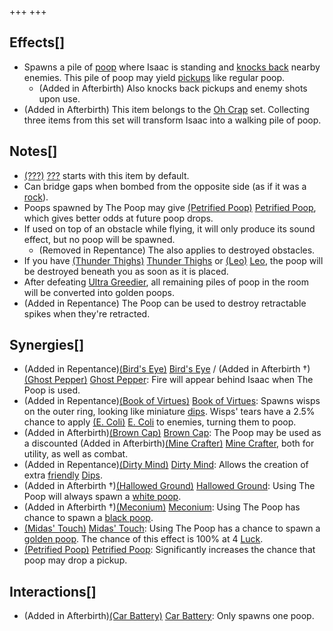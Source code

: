 +++
+++

Effects[]
---------


* Spawns a pile of [poop](/wiki/Poops "Poops") where Isaac is standing and [knocks back](/wiki/Knock-back "Knock-back") nearby enemies. This pile of poop may yield [pickups](/wiki/Pickups "Pickups") like regular poop.
	+ (Added in Afterbirth) Also knocks back pickups and enemy shots upon use.
* (Added in Afterbirth) This item belongs to the [Oh Crap](/wiki/Oh_Crap "Oh Crap") set. Collecting three items from this set will transform Isaac into a walking pile of poop.


Notes[]
-------


* [(???)](/wiki/%3F%3F%3F_(Character) "???") [???](/wiki/%3F%3F%3F_(Character) "??? (Character)") starts with this item by default.
* Can bridge gaps when bombed from the opposite side (as if it was a [rock](/wiki/Rocks "Rocks")).
* Poops spawned by The Poop may give [(Petrified Poop)](/wiki/Petrified_Poop "Petrified Poop") [Petrified Poop](/wiki/Petrified_Poop "Petrified Poop"), which gives better odds at future poop drops.
* If used on top of an obstacle while flying, it will only produce its sound effect, but no poop will be spawned.
	+ (Removed in Repentance) The also applies to destroyed obstacles.
* If you have [(Thunder Thighs)](/wiki/Thunder_Thighs "Thunder Thighs") [Thunder Thighs](/wiki/Thunder_Thighs "Thunder Thighs") or [(Leo)](/wiki/Leo "Leo") [Leo](/wiki/Leo "Leo"), the poop will be destroyed beneath you as soon as it is placed.
* After defeating [Ultra Greedier](/wiki/Ultra_Greedier "Ultra Greedier"), all remaining piles of poop in the room will be converted into golden poops.
* (Added in Repentance) The Poop can be used to destroy retractable spikes when they're retracted.


Synergies[]
-----------


* (Added in Repentance)[(Bird's Eye)](/wiki/Bird%27s_Eye "Bird's Eye") [Bird's Eye](/wiki/Bird%27s_Eye "Bird's Eye") / (Added in Afterbirth †)[(Ghost Pepper)](/wiki/Ghost_Pepper "Ghost Pepper") [Ghost Pepper](/wiki/Ghost_Pepper "Ghost Pepper"): Fire will appear behind Isaac when The Poop is used.
* (Added in Repentance)[(Book of Virtues)](/wiki/Book_of_Virtues "Book of Virtues") [Book of Virtues](/wiki/Book_of_Virtues "Book of Virtues"): Spawns wisps on the outer ring, looking like miniature [dips](/wiki/Dip "Dip"). Wisps' tears have a 2.5% chance to apply [(E. Coli)](/wiki/E._Coli "E. Coli") [E. Coli](/wiki/E._Coli "E. Coli") to enemies, turning them to poop.
* (Added in Afterbirth)[(Brown Cap)](/wiki/Brown_Cap "Brown Cap") [Brown Cap](/wiki/Brown_Cap "Brown Cap"): The Poop may be used as a discounted (Added in Afterbirth)[(Mine Crafter)](/wiki/Mine_Crafter "Mine Crafter") [Mine Crafter](/wiki/Mine_Crafter "Mine Crafter"), both for utility, as well as combat.
* (Added in Repentance)[(Dirty Mind)](/wiki/Dirty_Mind "Dirty Mind") [Dirty Mind](/wiki/Dirty_Mind "Dirty Mind"): Allows the creation of extra [friendly](/wiki/Status_Effects#Friendly "Status Effects") [Dips](/wiki/Dip "Dip").
* (Added in Afterbirth †)[(Hallowed Ground)](/wiki/Hallowed_Ground "Hallowed Ground") [Hallowed Ground](/wiki/Hallowed_Ground "Hallowed Ground"): Using The Poop will always spawn a [white poop](/wiki/Poops#White_Poop "Poops").
* (Added in Afterbirth †)[(Meconium)](/wiki/Meconium "Meconium") [Meconium](/wiki/Meconium "Meconium"): Using The Poop has chance to spawn a [black poop](/wiki/Poops#Black_Poop "Poops").
* [(Midas' Touch)](/wiki/Midas%27_Touch "Midas' Touch") [Midas' Touch](/wiki/Midas%27_Touch "Midas' Touch"): Using The Poop has a chance to spawn a [golden poop](/wiki/Poops#Golden_Poop "Poops"). The chance of this effect is 100% at 4 [Luck](/wiki/Luck "Luck").
* [(Petrified Poop)](/wiki/Petrified_Poop "Petrified Poop") [Petrified Poop](/wiki/Petrified_Poop "Petrified Poop"): Significantly increases the chance that poop may drop a pickup.


Interactions[]
--------------


* (Added in Afterbirth)[(Car Battery)](/wiki/Car_Battery "Car Battery") [Car Battery](/wiki/Car_Battery "Car Battery"): Only spawns one poop.


